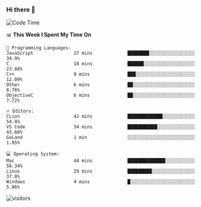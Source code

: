 ### Hi there 👋

<!--
**CrazyCollin/crazycollin** is a ✨ _special_ ✨ repository because its `README.md` (this file) appears on your GitHub profile.

Here are some ideas to get you started:

- 🔭 I’m currently working on ...
- 🌱 I’m currently learning ...
- 👯 I’m looking to collaborate on ...
- 🤔 I’m looking for help with ...
- 💬 Ask me about ...
- 📫 How to reach me: ...
- 😄 Pronouns: ...
- ⚡ Fun fact: ...
-->

<!--START_SECTION:waka-->
![Code Time](http://img.shields.io/badge/Code%20Time-141%20hrs%2013%20mins-blue)

📊 **This Week I Spent My Time On** 

```text
💬 Programming Languages: 
JavaScript               27 mins             ████████░░░░░░░░░░░░░░░░░   34.9% 
C                        18 mins             ██████░░░░░░░░░░░░░░░░░░░   23.88% 
C++                      9 mins              ███░░░░░░░░░░░░░░░░░░░░░░   12.09% 
Other                    6 mins              ██░░░░░░░░░░░░░░░░░░░░░░░   8.76% 
ObjectiveC               6 mins              ██░░░░░░░░░░░░░░░░░░░░░░░   7.72%

🔥 Editors: 
CLion                    42 mins             █████████████░░░░░░░░░░░░   54.4% 
VS Code                  34 mins             ███████████░░░░░░░░░░░░░░   43.66% 
GoLand                   1 min               ░░░░░░░░░░░░░░░░░░░░░░░░░   1.95%

💻 Operating System: 
Mac                      44 mins             ██████████████░░░░░░░░░░░   56.34% 
Linux                    29 mins             █████████░░░░░░░░░░░░░░░░   37.8% 
Windows                  4 mins              █░░░░░░░░░░░░░░░░░░░░░░░░   5.86%

```


<!--END_SECTION:waka-->


![visitors](https://visitor-badge.glitch.me/badge?page_id=crazycollin.crazycollin&left_color=green&right_color=red)
